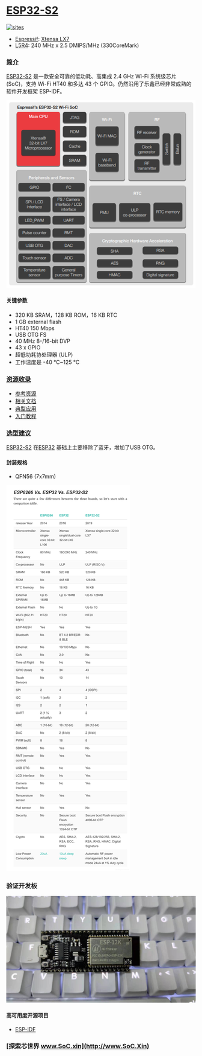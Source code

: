 ﻿# [ESP32-S2](https://github.com/SoCXin/ESP32-S2)

[![sites](http://182.61.61.133/link/resources/SoC.png)](http://www.SoC.Xin)

* [Espressif](https://www.espressif.com/): [Xtensa LX7](https://github.com/SoCXin/MIPS)
* [L5R4](https://github.com/SoCXin/Level): 240 MHz x 2.5 DMIPS/MHz (330CoreMark)

### [简介](https://github.com/SoCXin/ESP32-S2/wiki)

[ESP32-S2](https://github.com/SoCXin/ESP32-S2) 是一款安全可靠的低功耗、高集成 2.4 GHz Wi-Fi 系统级芯片 (SoC)，支持 Wi-Fi HT40 和多达 43 个 GPIO。仍然沿用了乐鑫已经非常成熟的软件开发框架 ESP-IDF。

[![sites](docs/ESP32-S2.png)](https://www.espressif.com/zh-hans/products/socs/esp32-s2)


#### 关键参数

* 320 KB SRAM，128 KB ROM，16 KB RTC
* 1 GB external flash
* HT40 150 Mbps
* USB OTG FS
* 40 MHz 8-/16-bit DVP
* 43 x GPIO
* 超低功耗协处理器 (ULP)
* 工作温度是 -40 °C~125 °C

### [资源收录](https://github.com/SoCXin)

* [参考资源](src/)
* [相关文档](docs/)
* [典型应用](project/)
* [入门教程](https://docs.soc.xin/ESP32-S2)

### [选型建议](https://github.com/SoCXin/ESP32-S2)

[ESP32-S2](https://github.com/SoCXin/ESP32-S2) 在[ESP32](https://github.com/SoCXin/ESP32) 基础上主要移除了蓝牙，增加了USB OTG。

#### 封装规格

* QFN56 (7x7mm)

[![sites](docs/diff.png)](https://maker.pro/esp8266/tutorial/a-comparison-of-the-new-esp32-s2-to-the-esp32)

### 验证开发板

[![sites](docs/B.jpg)](https://item.taobao.com/item.htm?spm=a230r.1.14.31.49abe7241Iti7F&id=621845112434&ns=1&abbucket=19#detail)

#### 高可用度开源项目

* [ESP-IDF](https://github.com/espressif/esp-idf)

### [探索芯世界 www.SoC.xin](http://www.SoC.Xin)
